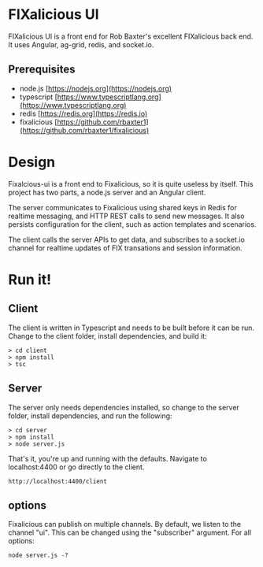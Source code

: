 FIXalicious UI
==============

FIXalicious UI is a front end for Rob Baxter's excellent FIXalicious back end.
It uses Angular, ag-grid, redis, and socket.io.

## Prerequisites
- node.js [https://nodejs.org](https://nodejs.org)
- typescript [https://www.typescriptlang.org](https://www.typescriptlang.org)
- redis [https://redis.org](https://redis.io)
- fixalicious [https://github.com/rbaxter1](https://github.com/rbaxter1/fixalicious)


# Design
Fixalcious-ui is a front end to Fixalicious, so it is quite useless by itself. This project has two parts, a node.js server and an Angular client.

The server communicates to Fixalicious using shared keys in Redis for realtime messaging, and HTTP REST calls to send new messages. It also persists configuration for the client, such as action templates and scenarios.

The client calls the server APIs to get data, and subscribes to a socket.io channel for realtime updates of FIX transations and session information.

# Run it!

## Client

The client is written in Typescript and needs to be built before it can be run. 
Change to the client folder, install dependencies, and build it:
```
> cd client
> npm install
> tsc
```

## Server

The server only needs dependencies installed, so change to the server folder, install dependencies, and run the following:
```
> cd server
> npm install
> node server.js
```

That's it, you're up and running with the defaults. Navigate to localhost:4400 or go directly to the client.
```
http://localhost:4400/client
```

## options

Fixalicious can publish on multiple channels. By default, we listen to the channel "ui". This can be changed using the "subscriber" argument. For all options:

```
node server.js -?
```